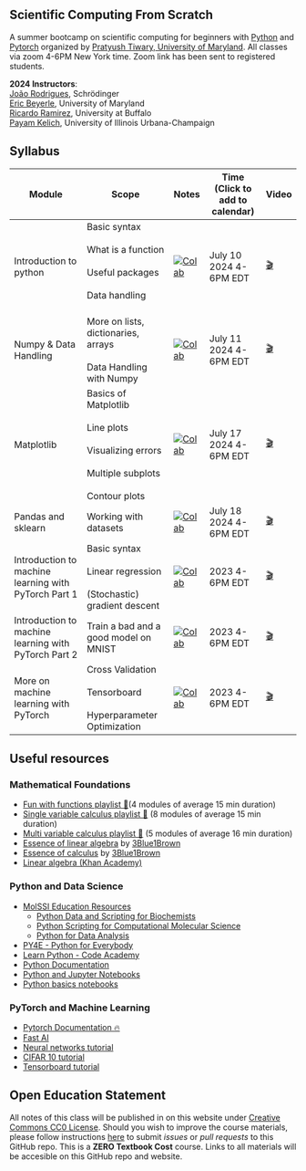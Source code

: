 Scientific Computing From Scratch
---------------------------------
A summer bootcamp on scientific computing for beginners with [Python](https://www.python.org) and [Pytorch](https://pytorch.org) organized by [Pratyush Tiwary, University of Maryland](http://go.umd.edu/tiwarylab). All classes via zoom 4-6PM New York time. Zoom link has been sent to registered students.

**2024 Instructors**:<br>
[João Rodrigues](https://www.joaor.eu/), Schrödinger<br>
[Eric Beyerle](https://terpconnect.umd.edu/~ebeyerle/), University of Maryland<br>
[Ricardo Ramirez](https://www.linkedin.com/in/ricard-ramirez/en), University at Buffalo<br>
[Payam Kelich](https://payamkelich.github.io/), University of Illinois Urbana-Champaign<br>




## Syllabus

Module | Scope | Notes | Time <br> (Click to add to calendar) | Video
--------------------- | --------------------- | --------------------- | ------- | --- 
Introduction to python | Basic syntax <br><br> What is a function <br><br> Useful packages <br><br> Data handling <br><br> | [![Colab](https://colab.research.google.com/assets/colab-badge.svg)](https://colab.research.google.com/drive/1t9DJG2BotRevdAhem474HcmcdTA7yyxs) | July 10 2024 4-6PM EDT| [🎬](https://umd.zoom.us/rec/share/4h2aWH3DH3kytRReviMPOYwFEljP5Urr76sxrzCLcGxJ1EQ8_3sMmdO1VQiyB4nU.BPQH8xSy_FI-daY0)
Numpy & Data Handling | More on lists, dictionaries, arrays <br><br> Data Handling with Numpy|   [![Colab](https://colab.research.google.com/assets/colab-badge.svg)](https://colab.research.google.com/drive/1XPgEN5Ly-aTU4W0BEKfVXdAXf7E1sjqL)| July 11 2024 4-6PM EDT | [🎬](https://umd.zoom.us/rec/share/66oLPW1aIkAjii4ejxULBo7Oe9jCjpaecfQKjGeZiG6_Zyo6JzlriaHuT2GrCZVs.v_rD0sGfHQOJes_L)
Matplotlib | Basics of Matplotlib <br><br> Line plots <br><br> Visualizing errors <br><br> Multiple subplots <br><br> Contour plots| [![Colab](https://colab.research.google.com/assets/colab-badge.svg)](https://colab.research.google.com/drive/145yd44NyhTTThX_dBGBm0UiPc5EebgP-) |  July 17 2024 4-6PM EDT | [🎬](https://www.youtube.com/watch?v=QjMJC8cGypk)
Pandas and sklearn | Working with datasets  | [![Colab](https://colab.research.google.com/assets/colab-badge.svg)](https://colab.research.google.com/drive/1SfwqeRD5kxHtPMnqtVfjZ-1ST-tvfc6u?usp=sharing) |  July 18 2024 4-6PM EDT |  [🎬]()
Introduction to machine learning with PyTorch Part 1| Basic syntax <br><br> Linear regression <br><br> (Stochastic) gradient descent| [![Colab](https://colab.research.google.com/assets/colab-badge.svg)](https://colab.research.google.com/drive/1wzkRzzs1VxCoZX1jtmDODdLRS7eXUsM2) | 2023 4-6PM EDT| [🎬](https://umd.zoom.us/rec/share/IuDWUgq2Pek_DiRUS_nfe8NiOXQpe58SFTSu26_S9K6JNudlCQXGIIAaEmm8AQ81.Dmptvp1CHKdtXDrK?startTime=1689710428000)|
Introduction to machine learning with PyTorch Part 2|Train a bad and a good model on MNIST| [![Colab](https://colab.research.google.com/assets/colab-badge.svg)](https://colab.research.google.com/drive/1wzkRzzs1VxCoZX1jtmDODdLRS7eXUsM2?usp=sharing) | 2023 4-6PM EDT| [🎬](https://umd.zoom.us/rec/share/MhBEGr3bvcqRfNKaPXvD_r5p7BYkXNViZgp5tnKPiXEbR4t_hPkE53xfJeYYjs1W.V8ngCPK70AhElLRO)|
More on machine learning with PyTorch| Cross Validation <br><br> Tensorboard <br><br> Hyperparameter Optimization | [![Colab](https://colab.research.google.com/assets/colab-badge.svg)](https://colab.research.google.com/drive/1VknCWvHjt0XvMqG1FvwfIxGtg4XeNDm8?usp=sharing) | 2023 4-6PM EDT | [🎬](https://umd.zoom.us/rec/share/SV-sVtKWccaBUFhKmDJUEe1Fl1l6CMZMSyqeizQbsZ88tky_TAGnGbwUe4Mi5U2a.D8lWoRaB6E23OvVv)|




## Useful resources

### Mathematical Foundations
- [Fun with functions playlist 🍿](https://www.youtube.com/playlist?list=PLieme_dDfavgNH_eoC5hWX-75fwst0abG)(4 modules of average 15 min duration)
- [Single variable calculus playlist 🍿](https://www.youtube.com/playlist?list=PLieme_dDfaviKfYPpqE6iO5ByxHb9nFmO) (8 modules of average 15 min duration)
- [Multi variable calculus playlist 🍿](https://www.youtube.com/playlist?list=PLieme_dDfavg9CSUr1i_ai3XQnaVbxx1D) (5 modules of average 16 min duration)
- [Essence of linear algebra](https://www.youtube.com/playlist?list=PLZHQObOWTQDPD3MizzM2xVFitgF8hE_ab) by [3Blue1Brown](https://www.3blue1brown.com/)
- [Essence of calculus](https://www.youtube.com/playlist?list=PLZHQObOWTQDMsr9K-rj53DwVRMYO3t5Yr) by [3Blue1Brown](https://www.3blue1brown.com/)
- [Linear algebra (Khan Academy)](https://www.khanacademy.org/math/linear-algebra)

### Python and Data Science
- [MolSSI Education Resources](http://education.molssi.org/resources.html#programming)
    - [Python Data and Scripting for Biochemists](https://education.molssi.org/python-scripting-biochemistry/chapters/setup.html)
    - [Python Scripting for Computational Molecular Science](https://education.molssi.org/python_scripting_cms/)
    - [Python for Data Analysis](https://education.molssi.org/python-data-analysis/)
- [PY4E - Python for Everybody](https://www.py4e.com)
- [Learn Python - Code Academy](https://www.codecademy.com/learn/learn-python)
- [Python Documentation](https://docs.python.org/3/)
- [Python and Jupyter Notebooks](https://qiskit.org/textbook/ch-prerequisites/python-and-jupyter-notebooks.html)
- [Python basics notebooks](https://github.com/okara83/python-pytorch-workshop)


### PyTorch and Machine Learning
- [Pytorch Documentation 🔥](https://pytorch.org/docs/stable/index.html)
- [Fast AI](https://www.fast.ai)
- [Neural networks tutorial](https://pytorch.org/tutorials/beginner/blitz/neural_networks_tutorial.html)
- [CIFAR 10 tutorial](https://pytorch.org/tutorials/beginner/blitz/cifar10_tutorial.html)
- [Tensorboard tutorial](https://pytorch.org/tutorials/intermediate/tensorboard_tutorial.html)

## Open Education Statement
All notes of this class will be published in on this website under [Creative Commons CC0 License](https://creativecommons.org/publicdomain/zero/1.0/).
Should you wish to improve the course materials, please follow instructions [here](pages/contribute.md) to submit _issues_ or _pull requests_ to this GitHub repo.
This is a **ZERO Textbook Cost** course.
Links to all materials will be accesible on this GitHub repo and website.

